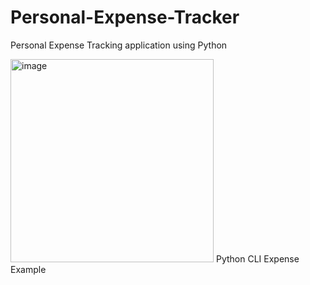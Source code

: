 # Personal-Expense-Tracker
Personal Expense Tracking application using Python

<img width="325" alt="image" src="https://github.com/FrontEndDev-James/Personal-Expense-Tracker/assets/67937330/4e1311d9-e67b-4eac-8fa7-5516e08fa151">
Python CLI Expense Example

